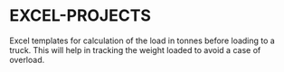 # EXCEL-PROJECTS
Excel templates for calculation of the load in tonnes before loading to a truck. This will help in tracking the weight loaded to avoid a case of overload.
